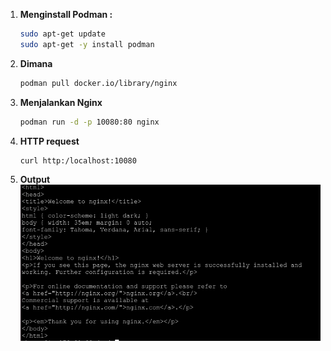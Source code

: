 1. **Menginstall Podman :**
    ```bash
    sudo apt-get update
    sudo apt-get -y install podman
2. **Dimana**
    ```bash
    podman pull docker.io/library/nginx

3. **Menjalankan Nginx**
    ```bash
    podman run -d -p 10080:80 nginx

4. **HTTP request**
    ```bash
    curl http:/localhost:10080

4. **Output**
![alt text](image.png)